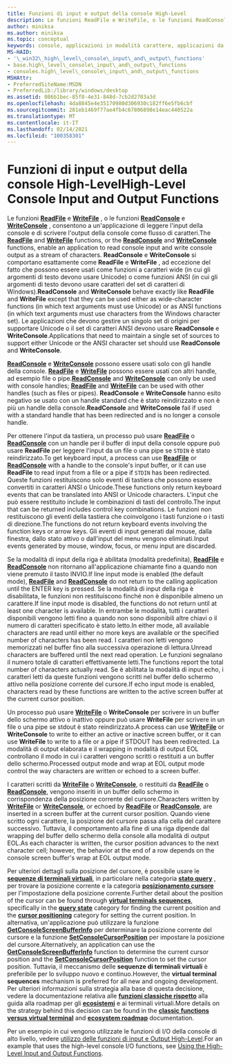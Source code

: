 ```yaml
---
title: Funzioni di input e output della console High-Level
description: Le funzioni ReadFile e WriteFile, o le funzioni ReadConsole e WriteConsole, consentono a un'applicazione di leggere l'input della console e di scrivere l'output della console come flusso di caratteri.
author: miniksa
ms.author: miniksa
ms.topic: conceptual
keywords: console, applicazioni in modalità carattere, applicazioni da riga di comando, applicazioni di terminale, api della console
MS-HAID:
- '\_win32\_high\_level\_console\_input\_and\_output\_functions'
- base.high\_level\_console\_input\_and\_output\_functions
- consoles.high\_level\_console\_input\_and\_output\_functions
MSHAttr:
- PreferredSiteName:MSDN
- PreferredLib:/library/windows/desktop
ms.assetid: 086b1bec-85f8-4e31-848d-7cb2d2703a3d
ms.openlocfilehash: 4da8845e4e35170980d306930c182ff6e5fb6cbf
ms.sourcegitcommit: 281eb1469f77ae4fb4c67806898e14eac440522a
ms.translationtype: MT
ms.contentlocale: it-IT
ms.lasthandoff: 02/14/2021
ms.locfileid: "100358301"
---
```

# <a name="high-level-console-input-and-output-functions"></a><span data-ttu-id="59239-104">Funzioni di input e output della console High-Level</span><span class="sxs-lookup"><span data-stu-id="59239-104">High-Level Console Input and Output Functions</span></span>

<span data-ttu-id="59239-105">Le funzioni [**ReadFile**](/windows/win32/api/fileapi/nf-fileapi-readfile) e [**WriteFile**](/windows/win32/api/fileapi/nf-fileapi-writefile) , o le funzioni [**ReadConsole**](readconsole.md) e [**WriteConsole**](writeconsole.md) , consentono a un'applicazione di leggere l'input della console e di scrivere l'output della console come flusso di caratteri.</span><span class="sxs-lookup"><span data-stu-id="59239-105">The [**ReadFile**](/windows/win32/api/fileapi/nf-fileapi-readfile) and [**WriteFile**](/windows/win32/api/fileapi/nf-fileapi-writefile) functions, or the [**ReadConsole**](readconsole.md) and [**WriteConsole**](writeconsole.md) functions, enable an application to read console input and write console output as a stream of characters.</span></span> <span data-ttu-id="59239-106">**ReadConsole** e **WriteConsole** si comportano esattamente come **ReadFile** e **WriteFile** , ad eccezione del fatto che possono essere usati come funzioni a caratteri wide (in cui gli argomenti di testo devono usare Unicode) o come funzioni ANSI (in cui gli argomenti di testo devono usare caratteri del set di caratteri di Windows).</span><span class="sxs-lookup"><span data-stu-id="59239-106">**ReadConsole** and **WriteConsole** behave exactly like **ReadFile** and **WriteFile** except that they can be used either as wide-character functions (in which text arguments must use Unicode) or as ANSI functions (in which text arguments must use characters from the Windows character set).</span></span> <span data-ttu-id="59239-107">Le applicazioni che devono gestire un singolo set di origini per supportare Unicode o il set di caratteri ANSI devono usare **ReadConsole** e **WriteConsole**.</span><span class="sxs-lookup"><span data-stu-id="59239-107">Applications that need to maintain a single set of sources to support either Unicode or the ANSI character set should use **ReadConsole** and **WriteConsole**.</span></span>

<span data-ttu-id="59239-108">[**ReadConsole**](readconsole.md) e [**WriteConsole**](writeconsole.md) possono essere usati solo con gli handle della console. [**ReadFile**](/windows/win32/api/fileapi/nf-fileapi-readfile) e [**WriteFile**](/windows/win32/api/fileapi/nf-fileapi-writefile) possono essere usati con altri handle, ad esempio file o pipe.</span><span class="sxs-lookup"><span data-stu-id="59239-108">[**ReadConsole**](readconsole.md) and [**WriteConsole**](writeconsole.md) can only be used with console handles; [**ReadFile**](/windows/win32/api/fileapi/nf-fileapi-readfile) and [**WriteFile**](/windows/win32/api/fileapi/nf-fileapi-writefile) can be used with other handles (such as files or pipes).</span></span> <span data-ttu-id="59239-109">**ReadConsole** e **WriteConsole** hanno esito negativo se usato con un handle standard che è stato reindirizzato e non è più un handle della console.</span><span class="sxs-lookup"><span data-stu-id="59239-109">**ReadConsole** and **WriteConsole** fail if used with a standard handle that has been redirected and is no longer a console handle.</span></span>

<span data-ttu-id="59239-110">Per ottenere l'input da tastiera, un processo può usare [**ReadFile**](/windows/win32/api/fileapi/nf-fileapi-readfile) o [**ReadConsole**](readconsole.md) con un handle per il buffer di input della console oppure può usare **ReadFile** per leggere l'input da un file o una pipe se `STDIN` è stato reindirizzato.</span><span class="sxs-lookup"><span data-stu-id="59239-110">To get keyboard input, a process can use [**ReadFile**](/windows/win32/api/fileapi/nf-fileapi-readfile) or [**ReadConsole**](readconsole.md) with a handle to the console's input buffer, or it can use **ReadFile** to read input from a file or a pipe if `STDIN` has been redirected.</span></span> <span data-ttu-id="59239-111">Queste funzioni restituiscono solo eventi di tastiera che possono essere convertiti in caratteri ANSI o Unicode.</span><span class="sxs-lookup"><span data-stu-id="59239-111">These functions only return keyboard events that can be translated into ANSI or Unicode characters.</span></span> <span data-ttu-id="59239-112">L'input che può essere restituito include le combinazioni di tasti del controllo.</span><span class="sxs-lookup"><span data-stu-id="59239-112">The input that can be returned includes control key combinations.</span></span> <span data-ttu-id="59239-113">Le funzioni non restituiscono gli eventi della tastiera che coinvolgono i tasti funzione o i tasti di direzione.</span><span class="sxs-lookup"><span data-stu-id="59239-113">The functions do not return keyboard events involving the function keys or arrow keys.</span></span> <span data-ttu-id="59239-114">Gli eventi di input generati dal mouse, dalla finestra, dallo stato attivo o dall'input del menu vengono eliminati.</span><span class="sxs-lookup"><span data-stu-id="59239-114">Input events generated by mouse, window, focus, or menu input are discarded.</span></span>

<span data-ttu-id="59239-115">Se la modalità di input della riga è abilitata (modalità predefinita), [**ReadFile**](/windows/win32/api/fileapi/nf-fileapi-readfile) e [**ReadConsole**](readconsole.md) non ritornano all'applicazione chiamante fino a quando non viene premuto il tasto INVIO.</span><span class="sxs-lookup"><span data-stu-id="59239-115">If line input mode is enabled (the default mode), [**ReadFile**](/windows/win32/api/fileapi/nf-fileapi-readfile) and [**ReadConsole**](readconsole.md) do not return to the calling application until the ENTER key is pressed.</span></span> <span data-ttu-id="59239-116">Se la modalità di input della riga è disabilitata, le funzioni non restituiscono finché non è disponibile almeno un carattere.</span><span class="sxs-lookup"><span data-stu-id="59239-116">If line input mode is disabled, the functions do not return until at least one character is available.</span></span> <span data-ttu-id="59239-117">In entrambe le modalità, tutti i caratteri disponibili vengono letti fino a quando non sono disponibili altre chiavi o il numero di caratteri specificato è stato letto.</span><span class="sxs-lookup"><span data-stu-id="59239-117">In either mode, all available characters are read until either no more keys are available or the specified number of characters has been read.</span></span> <span data-ttu-id="59239-118">I caratteri non letti vengono memorizzati nel buffer fino alla successiva operazione di lettura.</span><span class="sxs-lookup"><span data-stu-id="59239-118">Unread characters are buffered until the next read operation.</span></span> <span data-ttu-id="59239-119">Le funzioni segnalano il numero totale di caratteri effettivamente letti.</span><span class="sxs-lookup"><span data-stu-id="59239-119">The functions report the total number of characters actually read.</span></span> <span data-ttu-id="59239-120">Se è abilitata la modalità di input echo, i caratteri letti da queste funzioni vengono scritti nel buffer dello schermo attivo nella posizione corrente del cursore.</span><span class="sxs-lookup"><span data-stu-id="59239-120">If echo input mode is enabled, characters read by these functions are written to the active screen buffer at the current cursor position.</span></span>

<span data-ttu-id="59239-121">Un processo può usare [**WriteFile**](/windows/win32/api/fileapi/nf-fileapi-writefile) o **WriteConsole** per scrivere in un buffer dello schermo attivo o inattivo oppure può usare **WriteFile** per scrivere in un file o una pipe se stdout è stato reindirizzato.</span><span class="sxs-lookup"><span data-stu-id="59239-121">A process can use [**WriteFile**](/windows/win32/api/fileapi/nf-fileapi-writefile) or **WriteConsole** to write to either an active or inactive screen buffer, or it can use **WriteFile** to write to a file or a pipe if STDOUT has been redirected.</span></span> <span data-ttu-id="59239-122">La modalità di output elaborata e il wrapping in modalità di output EOL controllano il modo in cui i caratteri vengono scritti o restituiti a un buffer dello schermo.</span><span class="sxs-lookup"><span data-stu-id="59239-122">Processed output mode and wrap at EOL output mode control the way characters are written or echoed to a screen buffer.</span></span>

<span data-ttu-id="59239-123">I caratteri scritti da [**WriteFile**](/windows/win32/api/fileapi/nf-fileapi-writefile) o [**WriteConsole**](writeconsole.md), o restituiti da [**ReadFile**](/windows/win32/api/fileapi/nf-fileapi-readfile) o [**ReadConsole**](readconsole.md), vengono inseriti in un buffer dello schermo in corrispondenza della posizione corrente del cursore.</span><span class="sxs-lookup"><span data-stu-id="59239-123">Characters written by [**WriteFile**](/windows/win32/api/fileapi/nf-fileapi-writefile) or [**WriteConsole**](writeconsole.md), or echoed by [**ReadFile**](/windows/win32/api/fileapi/nf-fileapi-readfile) or [**ReadConsole**](readconsole.md), are inserted in a screen buffer at the current cursor position.</span></span> <span data-ttu-id="59239-124">Quando viene scritto ogni carattere, la posizione del cursore passa alla cella del carattere successivo. Tuttavia, il comportamento alla fine di una riga dipende dal wrapping del buffer dello schermo della console alla modalità di output EOL.</span><span class="sxs-lookup"><span data-stu-id="59239-124">As each character is written, the cursor position advances to the next character cell; however, the behavior at the end of a row depends on the console screen buffer's wrap at EOL output mode.</span></span>

<span data-ttu-id="59239-125">Per ulteriori dettagli sulla posizione del cursore, è possibile usare le **[sequenze di terminali virtuali](console-virtual-terminal-sequences.md)**, in particolare nella categoria **[stato query](console-virtual-terminal-sequences.md#query-state)** , per trovare la posizione corrente e la categoria **[posizionamento cursore](console-virtual-terminal-sequences.md#cursor-positioning)** per l'impostazione della posizione corrente.</span><span class="sxs-lookup"><span data-stu-id="59239-125">Further detail about the position of the cursor can be found through **[virtual terminals sequences](console-virtual-terminal-sequences.md)**, specifically in the **[query state](console-virtual-terminal-sequences.md#query-state)** category for finding the current position and the **[cursor positioning](console-virtual-terminal-sequences.md#cursor-positioning)** category for setting the current position.</span></span> <span data-ttu-id="59239-126">In alternativa, un'applicazione può utilizzare la funzione [**GetConsoleScreenBufferInfo**](getconsolescreenbufferinfo.md) per determinare la posizione corrente del cursore e la funzione [**SetConsoleCursorPosition**](setconsolecursorposition.md) per impostare la posizione del cursore.</span><span class="sxs-lookup"><span data-stu-id="59239-126">Alternatively, an application can use the [**GetConsoleScreenBufferInfo**](getconsolescreenbufferinfo.md) function to determine the current cursor position and the [**SetConsoleCursorPosition**](setconsolecursorposition.md) function to set the cursor position.</span></span> <span data-ttu-id="59239-127">Tuttavia, il meccanismo delle **sequenze di terminali virtuali** è preferibile per lo sviluppo nuovo e continuo.</span><span class="sxs-lookup"><span data-stu-id="59239-127">However, the **virtual terminal sequences** mechanism is preferred for all new and ongoing development.</span></span> <span data-ttu-id="59239-128">Per ulteriori informazioni sulla strategia alla base di questa decisione, vedere la documentazione relativa alle **[funzioni classiche rispetto](classic-vs-vt.md)** alla guida alla roadmap per gli **[ecosistemi](ecosystem-roadmap.md)** e ai terminali virtuali.</span><span class="sxs-lookup"><span data-stu-id="59239-128">More details on the strategy behind this decision can be found in the **[classic functions versus virtual terminal](classic-vs-vt.md)** and **[ecosystem roadmap](ecosystem-roadmap.md)** documentation.</span></span>

<span data-ttu-id="59239-129">Per un esempio in cui vengono utilizzate le funzioni di I/O della console di alto livello, vedere [utilizzo delle funzioni di input e Output High-Level](using-the-high-level-input-and-output-functions.md).</span><span class="sxs-lookup"><span data-stu-id="59239-129">For an example that uses the high-level console I/O functions, see [Using the High-Level Input and Output Functions](using-the-high-level-input-and-output-functions.md).</span></span>